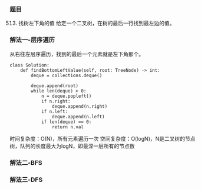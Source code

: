 ### 题目

513. 找树左下角的值
给定一个二叉树，在树的最后一行找到最左边的值。

### 解法一-层序遍历

从右往左层序遍历，找到的最后一个元素就是左下角那个。

```python3
class Solution:
    def findBottomLeftValue(self, root: TreeNode) -> int:
        deque = collections.deque()

        deque.append(root)
        while len(deque) > 0:
            n = deque.popleft()
            if n.right:
                deque.append(n.right)
            if n.left:
                deque.append(n.left)
            if len(deque) == 0:
                return n.val
```
时间复杂度：O(N)，所有元素遍历一次
空间复杂度：O(logN)，N是二叉树的节点树，队列的长度最大为logN，即最深一层所有的节点数

### 解法二-BFS

### 解法三-DFS